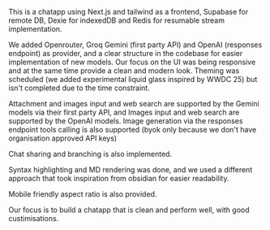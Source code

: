 This is a chatapp using Next.js and tailwind as a frontend, Supabase for remote DB, Dexie for indexedDB and Redis for resumable stream implementation.

We added Openrouter, Groq Gemini (first party API) and OpenAI (responses endpoint) as provider, and a clear structure in the codebase for easier implementation of new models. Our focus on the UI was being responsive and at the same time provide a clean and modern look. Theming was scheduled (we added experimental liquid glass inspired by WWDC 25) but isn't completed due to the time constraint.

Attachment and images input and web search are supported by the Gemini models via their first party API, and Images input and web search are supported by the OpenAI models. Image generation via the responses endpoint tools calling is also supported (byok only because we don't have organisation approved API keys)

Chat sharing and branching is also implemented.

Syntax highlighting and MD rendering was done, and we used a different approach that took inspiration from obsidian for easier readability.

Mobile friendly aspect ratio is also provided.

Our focus is to build a chatapp that is clean and perform well, with good custimisations. 
